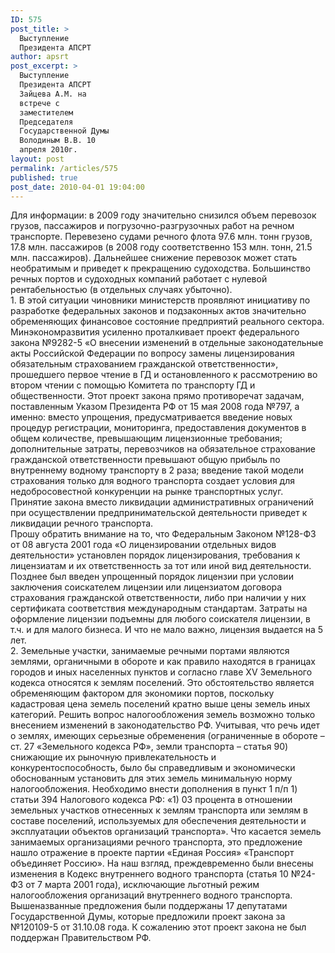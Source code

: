 ```yaml
---
ID: 575
post_title: >
  Выступление
  Президента АПСРТ
author: apsrt
post_excerpt: >
  Выступление
  Президента АПСРТ
  Зайцева А.М. на
  встрече с
  заместителем
  Председателя
  Государственной Думы
  Володиным В.В. 10
  апреля 2010г.
layout: post
permalink: /articles/575
published: true
post_date: 2010-04-01 19:04:00
---
```

Для информации: в 2009 году значительно снизился объем перевозок грузов, пассажиров и погрузочно-разгрузочных работ на речном транспорте. Перевезено судами речного флота 97.6 млн. тонн грузов, 17.8 млн. пассажиров (в 2008 году соответственно 153 млн. тонн, 21.5 млн. пассажиров). Дальнейшее снижение перевозок может стать необратимым и приведет к прекращению судоходства. Большинство речных портов и судоходных компаний работает с нулевой рентабельностью (в отдельных случаях убыточно).   
1\. В этой ситуации чиновники министерств проявляют инициативу по разработке федеральных законов и подзаконных актов значительно обременяющих финансовое состояние предприятий реального сектора. Минэкономразвития усиленно проталкивает проект федерального закона №9282-5 «О внесении изменений в отдельные законодательные акты Российской Федерации по вопросу замены лицензирования обязательным страхованием гражданской ответственности», прошедшего первое чтение в ГД и остановленного к рассмотрению во втором чтении с помощью Комитета по транспорту ГД и общественности. Этот проект закона прямо противоречат задачам, поставленным Указом Президента РФ от 15 мая 2008 года №797, а именно: вместо упрощения, предусматривается введение новых процедур регистрации, мониторинга, предоставления документов в общем количестве, превышающим лицензионные требования; дополнительные затраты, перевозчиков на обязательное страхование гражданской ответственности превышают общую прибыль по внутреннему водному транспорту в 2 раза; введение такой модели страхования только для водного транспорта создает условия для недобросовестной конкуренции на рынке транспортных услуг.  
Принятие закона вместо ликвидации административных ограничений при осуществлении предпринимательской деятельности приведет к ликвидации речного транспорта.   
Прошу обратить внимание на то, что Федеральным Законом №128-ФЗ от 08 августа 2001 года «О лицензировании отдельных видов деятельности» установлен порядок лицензирования, требования к лицензиатам и их ответственность за тот или иной вид деятельности. Позднее был введен упрощенный порядок лицензии при условии заключения соискателем лицензии или лицензиатом договора страхования гражданской ответственности, либо при наличии у них сертификата соответствия международным стандартам. Затраты на оформление лицензии подъемны для любого соискателя лицензии, в т.ч. и для малого бизнеса. И что не мало важно, лицензия выдается на 5 лет.  
2\. Земельные участки, занимаемые речными портами являются землями, органичными в обороте и как правило находятся в границах городов и иных населенных пунктов и согласно главе XV Земельного кодекса относятся к землям поселений. Это обстоятельство является обременяющим фактором для экономики портов, поскольку кадастровая цена земель поселений кратно выше цены земель иных категорий. Решить вопрос налогообложения земель возможно только внесением изменений в законодательство РФ. Учитывая, что речь идет о землях, имеющих серьезные обременения (ограниченные в обороте – ст. 27 «Земельного кодекса РФ», земли транспорта – статья 90) снижающие их рыночную привлекательность и конкурентоспособность, было бы справедливым и экономически обоснованным установить для этих земель минимальную норму налогообложения. Необходимо внести дополнения в пункт 1 п/п 1) статьи 394 Налогового кодекса РФ: «1) 03 процента в отношении земельных участков отнесенных к землям транспорта или землям в составе поселений, используемых для обеспечения деятельности и эксплуатации объектов организаций транспорта». Что касается земель занимаемых организациями речного транспорта, это предложение нашло отражение в проекте партии «Единая Россия» «Транспорт объединяет Россию». На наш взгляд, преждевременно были внесены изменения в Кодекс внутреннего водного транспорта (статья 10 №24-ФЗ от 7 марта 2001 года), исключающие льготный режим налогообложения организаций внутреннего водного транспорта.  
Вышеназванные предложения были поддержаны 17 депутатами Государственной Думы, которые предложили проект закона за №120109-5 от 31.10.08 года. К сожалению этот проект закона не был поддержан Правительством РФ.